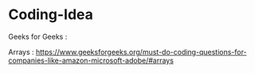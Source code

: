 # Coding-Idea

Geeks for Geeks :

Arrays : https://www.geeksforgeeks.org/must-do-coding-questions-for-companies-like-amazon-microsoft-adobe/#arrays
